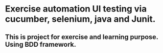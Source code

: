# Exercise automation UI testing via cucumber, selenium, java and Junit.
## This is project for exercise and learning purpose. Using BDD framework.
